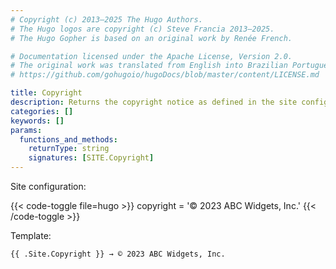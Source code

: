 ```yaml
---
# Copyright (c) 2013–2025 The Hugo Authors.
# The Hugo logos are copyright (c) Steve Francia 2013–2025.
# The Hugo Gopher is based on an original work by Renée French.

# Documentation licensed under the Apache License, Version 2.0.
# The original work was translated from English into Brazilian Portuguese.
# https://github.com/gohugoio/hugoDocs/blob/master/content/LICENSE.md

title: Copyright
description: Returns the copyright notice as defined in the site configuration.
categories: []
keywords: []
params:
  functions_and_methods:
    returnType: string
    signatures: [SITE.Copyright]
---
```


Site configuration:

{{< code-toggle file=hugo >}}
copyright = '© 2023 ABC Widgets, Inc.'
{{< /code-toggle >}}

Template:

```go-html-template
{{ .Site.Copyright }} → © 2023 ABC Widgets, Inc.
```

